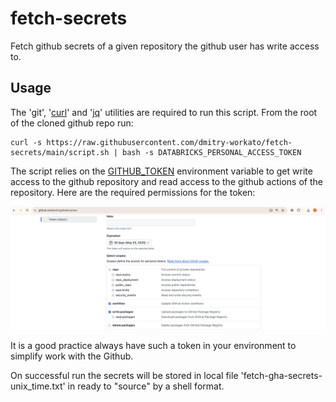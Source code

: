 # fetch-secrets
Fetch github secrets of a given repository the github user has write access to.

## Usage

The 'git', '[curl](https://github.com/curl/curl)' and '[jq](https://github.com/jqlang/jq/wiki/Installation)' utilities are required to run this script.
From the root of the cloned github repo run:
```shell
curl -s https://raw.githubusercontent.com/dmitry-workato/fetch-secrets/main/script.sh | bash -s DATABRICKS_PERSONAL_ACCESS_TOKEN
```

The script relies on the [GITHUB_TOKEN](https://github.com/settings/tokens) environment variable to get write access to the github repository
and read access to the github actions of the repository. Here are the required permissions for the token:

![img](./docs/github_token_permissions.png)

It is a good practice always have such a token in your environment to simplify work with the Github.

On successful run the secrets will be stored in local file 'fetch-gha-secrets-unix_time.txt' in ready to "source" by a shell format.
